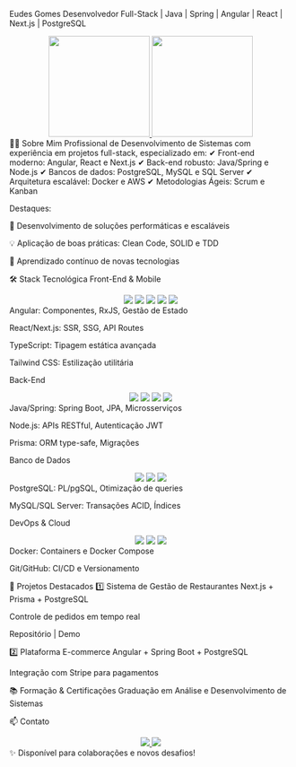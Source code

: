 Eudes Gomes
Desenvolvedor Full-Stack | Java | Spring | Angular | React | Next.js | PostgreSQL
<div align="center"> <a href="https://github.com/EudesGomes017"> <img height="180em" src="https://github-readme-stats.vercel.app/api?username=EudesGomes017&show_icons=true&theme=dark&include_all_commits=true&count_private=true"/> <img height="180em" src="https://github-readme-stats.vercel.app/api/top-langs/?username=EudesGomes017&layout=compact&langs_count=7&theme=dark"/> </a> </div>
👨‍💻 Sobre Mim
Profissional de Desenvolvimento de Sistemas com experiência em projetos full-stack, especializado em:
✔ Front-end moderno: Angular, React e Next.js
✔ Back-end robusto: Java/Spring e Node.js
✔ Bancos de dados: PostgreSQL, MySQL e SQL Server
✔ Arquitetura escalável: Docker e AWS
✔ Metodologias Ágeis: Scrum e Kanban

Destaques:

🚀 Desenvolvimento de soluções performáticas e escaláveis

💡 Aplicação de boas práticas: Clean Code, SOLID e TDD

🌱 Aprendizado contínuo de novas tecnologias

🛠 Stack Tecnológica
Front-End & Mobile
<div align="center"> <img src="https://img.shields.io/badge/Angular-DD0031?style=for-the-badge&logo=angular&logoColor=white"/> <img src="https://img.shields.io/badge/React-20232A?style=for-the-badge&logo=react&logoColor=61DAFB"/> <img src="https://img.shields.io/badge/Next.js-000000?style=for-the-badge&logo=nextdotjs&logoColor=white"/> <img src="https://img.shields.io/badge/TypeScript-3178C6?style=for-the-badge&logo=typescript&logoColor=white"/> <img src="https://img.shields.io/badge/Tailwind_CSS-06B6D4?style=for-the-badge&logo=tailwind-css&logoColor=white"/> </div>
Angular: Componentes, RxJS, Gestão de Estado

React/Next.js: SSR, SSG, API Routes

TypeScript: Tipagem estática avançada

Tailwind CSS: Estilização utilitária

Back-End
<div align="center"> <img src="https://img.shields.io/badge/Java-ED8B00?style=for-the-badge&logo=openjdk&logoColor=white"/> <img src="https://img.shields.io/badge/Spring-6DB33F?style=for-the-badge&logo=spring&logoColor=white"/> <img src="https://img.shields.io/badge/Node.js-339933?style=for-the-badge&logo=nodedotjs&logoColor=white"/> <img src="https://img.shields.io/badge/Prisma-2D3748?style=for-the-badge&logo=prisma&logoColor=white"/> </div>
Java/Spring: Spring Boot, JPA, Microsserviços

Node.js: APIs RESTful, Autenticação JWT

Prisma: ORM type-safe, Migrações

Banco de Dados
<div align="center"> <img src="https://img.shields.io/badge/PostgreSQL-4169E1?style=for-the-badge&logo=postgresql&logoColor=white"/> <img src="https://img.shields.io/badge/MySQL-4479A1?style=for-the-badge&logo=mysql&logoColor=white"/> <img src="https://img.shields.io/badge/SQL_Server-CC2927?style=for-the-badge&logo=microsoft-sql-server&logoColor=white"/> </div>
PostgreSQL: PL/pgSQL, Otimização de queries

MySQL/SQL Server: Transações ACID, Índices

DevOps & Cloud
<div align="center"> <img src="https://img.shields.io/badge/Docker-2496ED?style=for-the-badge&logo=docker&logoColor=white"/> <img src="https://img.shields.io/badge/AWS-232F3E?style=for-the-badge&logo=amazon-aws&logoColor=white"/> <img src="https://img.shields.io/badge/GitHub-181717?style=for-the-badge&logo=github&logoColor=white"/> </div>
Docker: Containers e Docker Compose

Git/GitHub: CI/CD e Versionamento

📌 Projetos Destacados
1️⃣ Sistema de Gestão de Restaurantes
Next.js + Prisma + PostgreSQL

Controle de pedidos em tempo real

Repositório | Demo

2️⃣ Plataforma E-commerce
Angular + Spring Boot + PostgreSQL

Integração com Stripe para pagamentos

📚 Formação & Certificações
Graduação em Análise e Desenvolvimento de Sistemas

📫 Contato
<div align="center"> <a href="mailto:eudesgomes017@gmail.com"> <img src="https://img.shields.io/badge/Gmail-D14836?style=for-the-badge&logo=gmail&logoColor=white"/> </a> <a href="https://www.linkedin.com/in/eudes-gomes-1b3b94b5/"> <img src="https://img.shields.io/badge/LinkedIn-0077B5?style=for-the-badge&logo=linkedin&logoColor=white"/> </a> </div>
✨ Disponível para colaborações e novos desafios!
